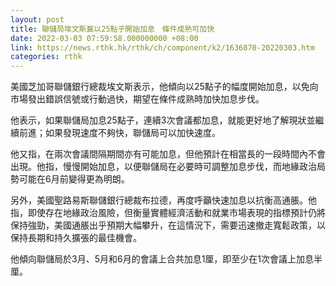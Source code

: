 ```yaml
---
layout: post
title: 聯儲局埃文斯冀以25點子開始加息　條件成熟可加快
date: 2022-03-03 07:59:58.000000000 +08:00
link: https://news.rthk.hk/rthk/ch/component/k2/1636870-20220303.htm
categories: rthk
---
```


美國芝加哥聯儲銀行總裁埃文斯表示，他傾向以25點子的幅度開始加息，以免向市場發出錯誤信號或行動過快，期望在條件成熟時加快加息步伐。

他表示，如果聯儲局加息25點子，連續3次會議都加息，就能更好地了解現狀並繼續前進；如果發現速度不夠快，聯儲局可以加快速度。

他又指，在兩次會議間隔期間亦有可能加息，但他預計在相當長的一段時間內不會出現。他指，慢慢開始加息，以便聯儲局在必要時可調整加息步伐，而地緣政治局勢可能在6月前變得更為明朗。

另外，美國聖路易斯聯儲銀行總裁布拉德，再度呼籲快速加息以抗衡高通脹。他指，即使存在地緣政治風險，但衡量實體經濟活動和就業市場表現的指標預計仍將保持強勁，美國通脹出乎預期大幅攀升，在這情況下，需要迅速撤走寬鬆政策，以保持長期和持久擴張的最佳機會。

他傾向聯儲局於3月、5月和6月的會議上合共加息1厘，即至少在1次會議上加息半厘。
